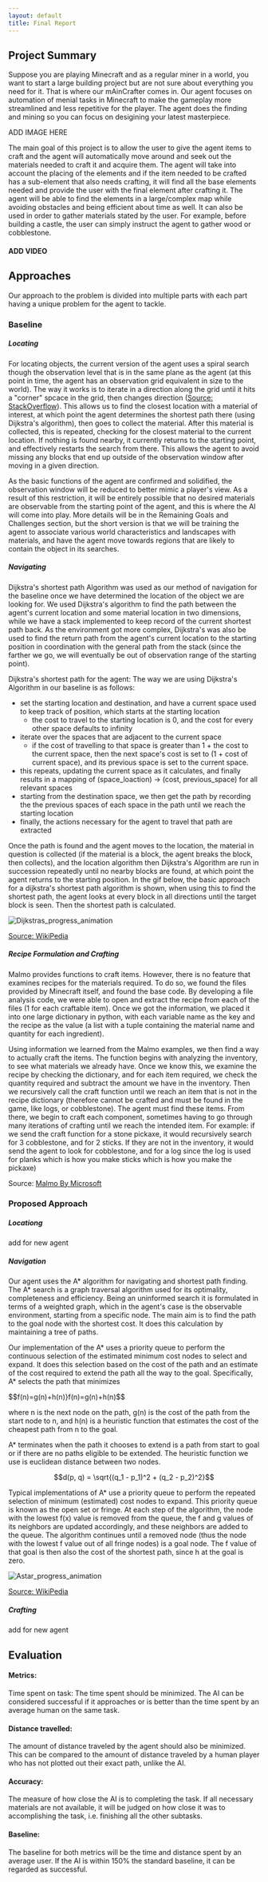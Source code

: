 ```yaml
---
layout: default
title: Final Report
---
```


## Project Summary
Suppose you are playing Minecraft and as a regular miner in a world, you want to start a large building project but are not sure about everything you need for it. That is where our mAinCrafter comes in. Our agent focuses on automation of menial tasks in Minecraft to make the gameplay more streamlined and less repetitive for the player. The agent does the finding and mining so you can focus on desigining your latest masterpiece.

ADD IMAGE HERE

The main goal of this project is to allow the user to give the agent items to craft and the agent will automatically move around and seek out the materials needed to craft it and acquire them. The agent will take into account the placing of the elements and if the item needed to be crafted has a sub-element that also needs crafting, it will find all the base elements needed and provide the user with the final element after crafting it. The agent will be able to find the elements in a large/complex map while avoiding obstacles and being efficient about time as well. It can also be used in order to gather materials stated by the user. 
For example, before building a castle, the user can simply instruct the agent to gather wood or cobblestone.

#### ADD VIDEO 

## Approaches
Our approach to the problem is divided into multiple parts with each part having a unique problem for the agent to tackle.

### Baseline

##### Locating
For locating objects, the current version of the agent uses a spiral search though the observation level that is in the same plane as the agent (at this point in time, the agent has an observation grid equivalent in size to the world). The way it works is to iterate in a direction along the grid until it hits a "corner" spcace in the grid, then changes direction ([Source: StackOverflow](https://stackoverflow.com/questions/398299/looping-in-a-spiral)). This allows us to find the closest location with a material of interest, at which point the agent determines the shortest path there (using Dijkstra's algorithm), then goes to collect the material. After this material is collected, this is repeated, checking for the closest material to the current location. If nothing is found nearby, it currently returns to the starting point, and effectively restarts the search from there. This allows the agent to avoid missing any blocks that end up outside of the observation window after moving in a given direction.


As the basic functions of the agent are confirmed and solidified, the observation window will be reduced to better mimic a player's view. As a result of this restriction, it will be entirely possible that no desired materials are observable from the starting point of the agent, and this is where the AI will come into play. More details will be in the Remaining Goals and Challenges section, but the short version is that we will be training the agent to associate various world characteristics and landscapes with materials, and have the agent move towards regions that are likely to contain the object in its searches.


##### Navigating
Dijkstra's shortest path Algorithm was used as our method of navigation for the baseline once we have determined the location of the object we are looking for. We used Dijkstra's algorithm to find the path between the agent's current location and some material location in two dimensions, while we have a stack implemented to keep record of the current shortest path back. As the environment got more complex, Dijkstra's was also be used to find the return path from the agent's current location to the starting position in coordination with the general path from the stack (since the farther we go, we will eventually be out of observation range of the starting point).


Dijkstra's shortest path for the agent: 
The way we are using Dijkstra's Algorithm in our baseline is as follows:
- set the starting location and destination, and have a current space used to keep track of position, which starts at the starting location
  - the cost to travel to the starting location is 0, and the cost for every other space defaults to infinity
- iterate over the spaces that are adjacent to the current space
  - if the cost of travelling to that space is greater than 1 + the cost to the current space, then the next space's cost is set to (1 + cost of current space), and its previous space is set to the current space.
- this repeats, updating the current space as it calculates, and finally results in a mapping of (space_loaction) -> (cost, previous_space) for all relevant spaces
- starting from the destination space, we then get the path by recording the the previous spaces of each space in the path until we reach the starting location
- finally, the actions necessary for the agent to travel that path are extracted


Once the path is found and the agent moves to the location, the material in question is collected (if the material is a block, the agent breaks the block, then collects), and the location algorithm then Dijkstra's Algorithm are run in succession repeatedly until no nearby blocks are found, at which point the agent returns to the starting position. In the gif below, the basic approach for a dijkstra's shortest path algorithm is shown, when using this to find the shortest path, the agent looks at every block in all directions until the target block is seen. Then the shortest path is calculated.


![Dijkstras_progress_animation](https://user-images.githubusercontent.com/43485198/107836543-6853cb80-6d52-11eb-81de-d6ad897d4cd8.gif)

[Source: WikiPedia](https://en.wikipedia.org/wiki/File:Dijkstras_progress_animation.gif)



##### Recipe Formulation and Crafting
Malmo provides functions to craft items. However, there is no feature that examines recipes for the materials required. To do so, we found the files provided by Minecraft itself, and found the base code. By developing a file analysis code, we were able to open and extract the recipe from each of the files (1 for each craftable item). Once we got the information, we placed it into one large dictionary in python, with each variable name as the key and the recipe as the value (a list with a tuple containing the material name and quantity for each ingredient). 

Using information we learned from the Malmo examples, we then find a way to actually craft the items. The function begins with analyzing the inventory, to see what materials we already have. Once we know this, we examine the recipe by checking the dictionary, and for each item required, we check the quantity required and subtract the amount we have in the inventory. Then we recursively call the craft function until we reach an item that is not in the recipe dictionary (therefore cannot be crafted and must be found in the game, like logs, or cobblestone). The agent must find these items. From there, we begin to craft each component, sometimes having to go through many iterations of crafting until we reach the intended item. For example: if we send the craft function for a stone pickaxe, it would recursively search for 3 cobblestone, and for 2 sticks. If they are not in the inventory, it would send the agent to look for cobblestone, and for a log since the log is used for planks which is how you make sticks which is how you make the pickaxe)

Source: [Malmo By Microsoft](https://github.com/microsoft/malmo)

### Proposed Approach

##### Locationg
add for new agent

##### Navigation
Our agent uses the A* algorithm for navigating and shortest path finding. The A* search is a graph traversal algorithm used for its optimality, completeness and efficiency. Being an uninformed search it is formulated in terms of a weighted graph, which in the agent's case is the observable environment, starting from a specific node. The main aim is to find the path to the goal node with the shortest cost. It does this calculation by maintaining a tree of paths. 


Our implementation of the A* uses a priority queue to perform the continuous selection of the estimated minimum cost nodes to select and expand. It does this selection based on the cost of the path and an estimate of the cost required to extend the path all the way to the goal. Specifically, A* selects the path that minimizes

$$f(n)=g(n)+h(n)}f(n)=g(n)+h(n)$$

where n is the next node on the path, g(n) is the cost of the path from the start node to n, and h(n) is a heuristic function that estimates the cost of the cheapest path from n to the goal. 

A* terminates when the path it chooses to extend is a path from start to goal or if there are no paths eligible to be extended. The heuristic function we use is euclidean distance between two nodes. 


$$d(p, q) = \sqrt{(q_1 - p_1)^2 + (q_2 - p_2)^2}$$

Typical implementations of A* use a priority queue to perform the repeated selection of minimum (estimated) cost nodes to expand. This priority queue is known as the open set or fringe. At each step of the algorithm, the node with the lowest f(x) value is removed from the queue, the f and g values of its neighbors are updated accordingly, and these neighbors are added to the queue. The algorithm continues until a removed node (thus the node with the lowest f value out of all fringe nodes) is a goal node. The f value of that goal is then also the cost of the shortest path, since h at the goal is zero.

![Astar_progress_animation](https://upload.wikimedia.org/wikipedia/commons/5/5d/Astar_progress_animation.gif)

[Source: WikiPedia](https://en.wikipedia.org/wiki/A*_search_algorithm#/media/File:Astar_progress_animation.gif)

##### Crafting
add for new agent

## Evaluation
#### Metrics:
Time spent on task: The time spent should be minimized. The AI can be considered successful if it approaches or is better than the time spent by an average human on the same task.  

#### Distance travelled: 
The amount of distance traveled by the agent should also be minimized. This can be compared to the amount of distance traveled by a human player who has not plotted out their exact path, unlike the AI.

#### Accuracy: 
The measure of how close the AI is to completing the task. If all necessary materials are not available, it will be judged on how close it was to accomplishing the task, i.e. finishing all the other subtasks.  

#### Baseline:
The baseline for both metrics will be the time and distance spent by an average user. If the AI is within 150% the standard baseline, it can be regarded as successful. 
